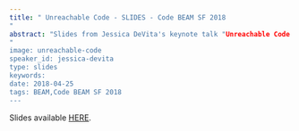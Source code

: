 ```yaml
---
title: " Unreachable Code - SLIDES - Code BEAM SF 2018
"
abstract: "Slides from Jessica DeVita's keynote talk "Unreachable Code - A Conversation about Safety and Human Factors" - Code BEAM SF 2018
"
image: unreachable-code
speaker_id: jessica-devita
type: slides
keywords: 
date: 2018-04-25
tags: BEAM,Code BEAM SF 2018
---
```

Slides available <a href="http://s3.amazonaws.com/erlang-conferences-production/media/files/000/000/898/original/Jessica_DeVita_-_Unreachable_Code.pdf?1524648417" target="_blank">HERE</a>.
